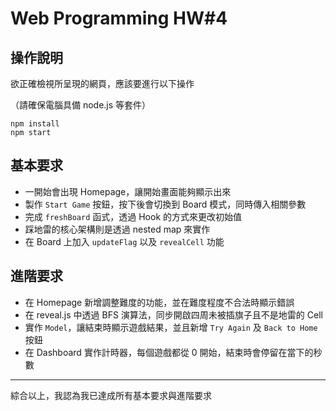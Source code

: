 # Web Programming HW#4

## 操作說明
欲正確檢視所呈現的網頁，應該要進行以下操作

（請確保電腦具備 node.js 等套件）
```
npm install
npm start
```

## 基本要求

+ 一開始會出現 Homepage，讓開始畫面能夠顯示出來
+ 製作 `Start Game` 按鈕，按下後會切換到 Board 模式，同時傳入相關參數
+ 完成 `freshBoard` 函式，透過 Hook 的方式來更改初始值
+ 踩地雷的核心架構則是透過 nested map 來實作
+ 在 Board 上加入 `updateFlag` 以及 `revealCell` 功能

## 進階要求

+ 在 Homepage 新增調整難度的功能，並在難度程度不合法時顯示錯誤
+ 在 reveal.js 中透過 BFS 演算法，同步開啟四周未被插旗子且不是地雷的 Cell
+ 實作 `Model`，讓結束時顯示遊戲結果，並且新增 `Try Again` 及 `Back to Home` 按鈕
+ 在 Dashboard 實作計時器，每個遊戲都從 0 開始，結束時會停留在當下的秒數

---

綜合以上，我認為我已達成所有基本要求與進階要求